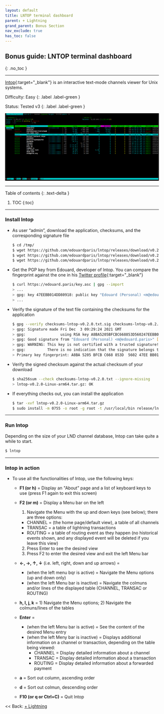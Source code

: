 ```yaml
---
layout: default
title: LNTOP terminal dashboard
parent: + Lightning
grand_parent: Bonus Section
nav_exclude: true
has_toc: false
---
```


## Bonus guide: LNTOP terminal dashboard
{: .no_toc }

---

[lntop](https://github.com/edouardparis/lntop){:target="_blank"} is an interactive text-mode channels viewer for Unix systems.

Difficulty: Easy
{: .label .label-green }

Status: Tested v3
{: .label .label-green }

![lntop](../../images/74_lntop.png)

---

Table of contents
{: .text-delta }

1. TOC
{:toc}

---

### Install lntop

* As user “admin”, download the application, checksums, and the corresponding signature file

  ```sh
  $ cd /tmp/
  $ wget https://github.com/edouardparis/lntop/releases/download/v0.2.0/lntop-v0.2.0-Linux-arm64.tar.gz
  $ wget https://github.com/edouardparis/lntop/releases/download/v0.2.0/checksums-lntop-v0.2.0.txt
  $ wget https://github.com/edouardparis/lntop/releases/download/v0.2.0/checksums-lntop-v0.2.0.txt.sig
  ```

* Get the PGP key from Edouard, developer of lntop.
  You can compare the fingerprint against the one in his [Twitter profile](https://twitter.com/edouardparis){:target="_blank"}

  ```sh
  $ curl https://edouard.paris/key.asc | gpg --import
  > ...
  > gpg: key 47EEBB014DD80918: public key "Edouard (Personal) <m@edouard.paris>" imported
  > ...
  ```

* Verify the signature of the text file containing the checksums for the application

  ```sh
  $ gpg --verify checksums-lntop-v0.2.0.txt.sig checksums-lntop-v0.2.0.txt
  > gpg: Signature made Fri Dec  3 09:29:24 2021 GMT
  > gpg:                using RSA key A8BA5205BFCBC668853D560247EEBB014DD80918
  > gpg: Good signature from "Edouard (Personal) <m@edouard.paris>" [unknown]
  > gpg: WARNING: This key is not certified with a trusted signature!
  > gpg:          There is no indication that the signature belongs to the owner.
  > Primary key fingerprint: A8BA 5205 BFCB C668 853D  5602 47EE BB01 4DD8 0918
  ```

* Verify the signed checksum against the actual checksum of your download

  ```sh
  $ sha256sum --check checksums-lntop-v0.2.0.txt --ignore-missing
  > lntop-v0.2.0-Linux-arm64.tar.gz: OK
  ```

* If everything checks out, you can install the application

  ```sh
  $ tar -xvf lntop-v0.2.0-Linux-arm64.tar.gz
  $ sudo install -m 0755 -o root -g root -t /usr/local/bin release/lntop
  ```

---

### Run lntop

Depending on the size of your LND channel database, lntop can take quite a while to start.

```sh
$ lntop
```

---

### lntop in action

* To use all the functionalities of lntop, use the following keys:
  
  * **F1 (or h)** = Display an "About" page and a list of keyboard keys to use (press F1 again to exit this screen)
  
  * **F2 (or m)** = Display a Menu bar on the left
    1) Navigate the Menu with the up and down keys (see below); there are three options:  
      *  CHANNEL = (the home page/default view), a table of all channels
      *  TRANSAC = a table of lightning transactions
      *  ROUTING = a table of routing event as they happen (no historical events shown, and any displayed event will be deleted if you leave this view)
    2) Press Enter to see the desired view
    3) Press F2 to enter the desired view and exit the left Menu bar
     
  * **←, →, ↑, ↓** (i.e. left, right, down and up arrows) = 
    * (when the left menu bqr is active) = Navigate the Menu options (up and down only)
    * (when the left Menu bar is inactive) = Navigate the colmuns and/or lines of the displayed table (CHANNEL, TRANSAC or ROUTING)
  
  * **h, l, j, k** = 1) Navigate the Menu options; 2) Navigate the colmuns/lines of the tables

  * **Enter** = 
    * (when the left Menu bar is active) = See the content of the desired Menu entry
    * (when the left Meny bar is inactive) = Displays additional information on a channel or transaction, depending on the table being viewed:
      * CHANNEL = Display detailed information about a channel
      * TRANSAC = Display detailed information about a transaction
      * ROUTING = Display detailed information about a forwarded payment
 
  * **a** = Sort out column, ascending order
  
  * **d** = Sort out colmun, descending order

  * **F10 (or q or Ctrl+C)** = Quit lntop

<< Back: [+ Lightning](index.md)
